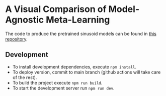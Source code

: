 # A Visual Comparison of Model-Agnostic Meta-Learning

The code to produce the pretrained sinusoid models can be found in [this repository](https://github.com/pupuis/maml-tf2).


## Development

- To install development dependencies, execute `npm install`.
- To deploy version, commit to main branch (github actions will take care of the rest).
- To build the project execute `npm run build`.
- To start the development server run `npm run dev`.
